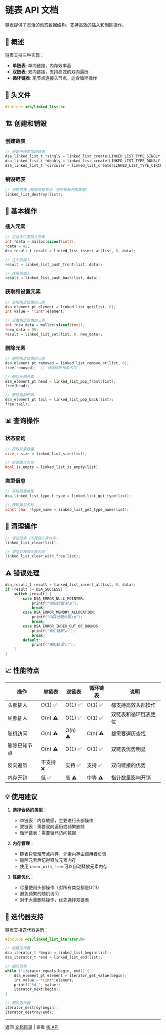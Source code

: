 # 链表 API 文档

链表提供了灵活的动态数据结构，支持高效的插入和删除操作。

## 🔗 概述

链表支持三种实现：
- **单链表**: 单向链接，内存效率高
- **双链表**: 双向链接，支持高效的双向遍历
- **循环链表**: 尾节点连接头节点，适合循环操作

## 🔧 头文件

```c
#include <ds/linked_list.h>
```

## 🏗️ 创建和销毁

### 创建链表

```c
// 创建不同类型的链表
dsa_linked_list_t *singly = linked_list_create(LINKED_LIST_TYPE_SINGLY);
dsa_linked_list_t *doubly = linked_list_create(LINKED_LIST_TYPE_DOUBLY);
dsa_linked_list_t *circular = linked_list_create(LINKED_LIST_TYPE_CIRCULAR);
```

### 销毁链表

```c
// 销毁链表（释放所有节点，但不释放元素数据）
linked_list_destroy(list);
```

## 📝 基本操作

### 插入元素

```c
// 在指定位置插入元素
int *data = malloc(sizeof(int));
*data = 42;
dsa_result_t result = linked_list_insert_at(list, 0, data);

// 在头部插入
result = linked_list_push_front(list, data);

// 在尾部插入
result = linked_list_push_back(list, data);
```

### 获取和设置元素

```c
// 获取指定位置的元素
dsa_element_pt element = linked_list_get(list, 0);
int value = *(int*)element;

// 设置指定位置的元素
int *new_data = malloc(sizeof(int));
*new_data = 99;
result = linked_list_set(list, 0, new_data);
```

### 删除元素

```c
// 删除指定位置的元素
dsa_element_pt removed = linked_list_remove_at(list, 0);
free(removed);  // 记得释放元素内存

// 删除头部元素
dsa_element_pt head = linked_list_pop_front(list);
free(head);

// 删除尾部元素
dsa_element_pt tail = linked_list_pop_back(list);
free(tail);
```

## 📊 查询操作

### 状态查询

```c
// 获取元素数量
size_t size = linked_list_size(list);

// 检查是否为空
bool is_empty = linked_list_is_empty(list);
```

### 类型信息

```c
// 获取链表类型
dsa_linked_list_type_t type = linked_list_get_type(list);

// 获取类型名称
const char *type_name = linked_list_get_type_name(list);
```

## 🧹 清理操作

```c
// 清空链表（不释放元素内存）
linked_list_clear(list);

// 清空并释放元素内存
linked_list_clear_with_free(list);
```

## ⚠️ 错误处理

```c
dsa_result_t result = linked_list_insert_at(list, 0, data);
if (result != DSA_SUCCESS) {
    switch (result) {
        case DSA_ERROR_NULL_POINTER:
            printf("空指针错误\n");
            break;
        case DSA_ERROR_MEMORY_ALLOCATION:
            printf("内存分配失败\n");
            break;
        case DSA_ERROR_INDEX_OUT_OF_BOUNDS:
            printf("索引越界\n");
            break;
        default:
            printf("未知错误\n");
    }
}
```

## 📈 性能特点

| 操作         | 单链表    | 双链表    | 循环链表  | 说明                 |
| ------------ | --------- | --------- | --------- | -------------------- |
| 头部插入     | O(1) ✅   | O(1) ✅   | O(1) ✅   | 都支持高效头部操作   |
| 尾部插入     | O(n) ⚠️ | O(1) ✅   | O(1) ✅   | 双链表和循环链表更优 |
| 随机访问     | O(n) ⚠️ | O(n) ⚠️ | O(n) ⚠️ | 都需要遍历查找       |
| 删除已知节点 | O(n) ⚠️ | O(1) ✅   | O(1) ✅   | 双链表优势明显       |
| 反向遍历     | 不支持 ❌ | 支持 ✅   | 支持 ✅   | 双向链接的优势       |
| 内存开销     | 低 ✅     | 高 ⚠️   | 中等 ⚠️ | 指针数量影响开销     |

## 💡 使用建议

1. **选择合适的类型**：
   - 单链表：内存敏感，主要进行头部操作
   - 双链表：需要双向遍历或频繁删除
   - 循环链表：需要循环访问数据

2. **内存管理**：
   - 链表只管理节点内存，元素内存由调用者负责
   - 删除元素后记得释放元素内存
   - 使用 `clear_with_free` 可以自动释放元素内存

3. **性能优化**：
   - 尽量使用头部操作（对所有类型都是O(1)）
   - 避免频繁的随机访问
   - 对于大量删除操作，优先选择双链表

## 🔄 迭代器支持

链表支持迭代器遍历：

```c
#include <ds/linked_list_iterator.h>

// 创建迭代器
dsa_iterator_t *begin = linked_list_begin(list);
dsa_iterator_t *end = linked_list_end(list);

// 遍历链表
while (!iterator_equals(begin, end)) {
    dsa_element_pt element = iterator_get_value(begin);
    int value = *(int*)element;
    printf("%d ", value);
    iterator_next(begin);
}

// 释放迭代器
iterator_destroy(begin);
iterator_destroy(end);
```

---

返回 [文档目录](README.md) | 查看 [栈 API](stack_api.md)

